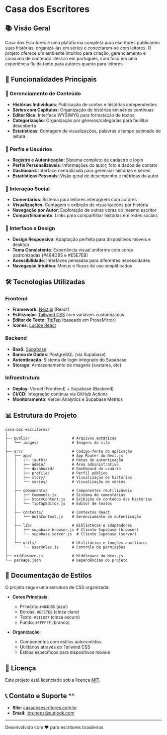 # Casa dos Escritores

## 📚 Visão Geral

Casa dos Escritores é uma plataforma completa para escritores publicarem suas histórias, organizá-las em séries e conectarem-se com leitores. O projeto oferece um ambiente intuitivo para criação, gerenciamento e consumo de conteúdo literário em português, com foco em uma experiência fluida tanto para autores quanto para leitores.

## 🌟 Funcionalidades Principais

### 📝 Gerenciamento de Conteúdo
- **Histórias Individuais**: Publicação de contos e histórias independentes
- **Séries com Capítulos**: Organização de histórias em séries contínuas
- **Editor Rico**: Interface WYSIWYG para formatação de textos
- **Categorização**: Organização por gêneros/categorias para facilitar descoberta
- **Estatísticas**: Contagem de visualizações, palavras e tempo estimado de leitura

### 👤 Perfis e Usuários
- **Registro e Autenticação**: Sistema completo de cadastro e login
- **Perfis Personalizáveis**: Informações do autor, foto e dados de contato
- **Dashboard**: Interface centralizada para gerenciar histórias e séries
- **Estatísticas Pessoais**: Visão geral de desempenho e métricas do autor

### 🔔 Interação Social
- **Comentários**: Sistema para leitores interagirem com autores
- **Visualizações**: Contagem e exibição de visualizações por história
- **Navegação por Autor**: Exploração de outras obras do mesmo escritor
- **Compartilhamento**: Links para compartilhar histórias em redes sociais

### 🎨 Interface e Design
- **Design Responsivo**: Adaptação perfeita para dispositivos móveis e desktop
- **Tema Consistente**: Experiência visual uniforme com cores padronizadas (#484DB5 e #E5E7EB)
- **Acessibilidade**: Interfaces pensadas para diferentes necessidades
- **Navegação Intuitiva**: Menus e fluxos de uso simplificados

## 🛠️ Tecnologias Utilizadas

### Frontend
- **Framework**: [Next.js](https://nextjs.org/) (React)
- **Estilização**: [Tailwind CSS](https://tailwindcss.com/) com variáveis customizadas
- **Editor de Texto**: [TipTap](https://tiptap.dev/) (baseado em ProseMirror)
- **Ícones**: [Lucide React](https://lucide.dev/)

### Backend
- **BaaS**: [Supabase](https://supabase.com/) 
- **Banco de Dados**: PostgreSQL (via Supabase)
- **Autenticação**: Sistema de login integrado do Supabase
- **Storage**: Armazenamento de imagens (avatares, etc)

### Infraestrutura
- **Deploy**: Vercel (Frontend) + Supabase (Backend)
- **CI/CD**: Integração contínua via GitHub Actions
- **Monitoramento**: Vercel Analytics e Supabase Metrics

## 📊 Estrutura do Projeto

```
casa-dos-escritores/
│
├── public/                   # Arquivos estáticos
│   └── images/               # Imagens do site
│
├── src/                      # Código-fonte da aplicação
│   ├── app/                  # App Router do Next.js
│   │   ├── (auth)/           # Rotas de autenticação
│   │   ├── admin/            # Área administrativa
│   │   ├── dashboard/        # Dashboard do usuário
│   │   ├── profile/          # Perfil público
│   │   ├── story/            # Visualização de histórias
│   │   └── series/           # Visualização de séries
│   │
│   ├── components/           # Componentes reutilizáveis
│   │   ├── Comments.js       # Sistema de comentários
│   │   ├── StoryContent.js   # Exibição de conteúdo das histórias
│   │   └── TipTapEditor.js   # Editor de textos
│   │
│   ├── contexts/             # Contextos React
│   │   └── AuthContext.js    # Gerenciamento de autenticação
│   │
│   ├── lib/                  # Bibliotecas e adaptadores
│   │   ├── supabase-browser.js # Cliente Supabase (browser)
│   │   └── supabase-server.js  # Cliente Supabase (server)
│   │
│   └── utils/                # Utilitários e funções auxiliares
│       └── userRoles.js      # Controle de permissões
│
├── middleware.js             # Middleware do Next.js
└── package.json              # Dependências do projeto
```

## 📝 Documentação de Estilos

O projeto segue uma estrutura de CSS organizada:

- **Cores Principais**: 
  - Primária: `#484DB5` (azul)
  - Bordas: `#E5E7EB` (cinza claro)
  - Texto: `#111827` (cinza escuro)
  - Fundo: `#FFFFFF` (branco)

- **Organização**:
  - Componentes com estilos autocontidos
  - Utilitários através do Tailwind CSS
  - Estilos específicos para dispositivos móveis

## 📄 Licença

Este projeto está licenciado sob a licença [MIT](LICENSE).

## 📞 Contato e Suporte ^^

- **Site**: [casadosescritores.com.br](https://casadosescritores.com.br)
- **Email**: jbrunops@outlook.com

---

Desenvolvido com ❤️ para escritores brasileiros